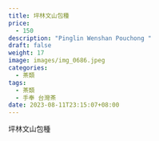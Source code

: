 ```yaml
---
title: 坪林文山包種
price:
  - 150
description: "Pinglin Wenshan Pouchong "
draft: false
weight: 17
image: images/img_0686.jpeg
categories:
  - 茶類
tags:
  - 茶類
  - 手奉 台灣茶
date: 2023-08-11T23:15:07+08:00
---
```


 坪林文山包種
